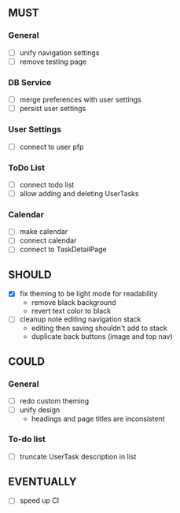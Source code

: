 ## MUST

### General
- [ ] unify navigation settings
- [ ] remove testing page

### DB Service
- [ ] merge preferences with user settings
- [ ] persist user settings

### User Settings
- [ ] connect to user pfp

### ToDo List
- [ ] connect todo list
- [ ] allow adding and deleting UserTasks

### Calendar
- [ ] make calendar
- [ ] connect calendar
- [ ] connect to TaskDetailPage

## SHOULD

- [x] fix theming to be light mode for readability
	- remove black background
	- revert text color to black
- [ ] cleanup note editing navigation stack
	- editing then saving shouldn't add to stack
	- duplicate back buttons (image and top nav)

## COULD

### General
- [ ] redo custom theming
- [ ] unify design
	- headings and page titles are inconsistent

### To-do list
- [ ] truncate UserTask description in list

## EVENTUALLY
- [ ] speed up CI